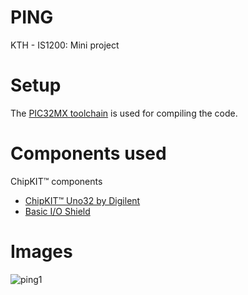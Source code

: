 # PING
KTH - IS1200: Mini project

# Setup
The [PIC32MX toolchain](https://github.com/is1200-example-projects/mcb32tools) is used for compiling the code.

# Components used
ChipKIT™ components
<br>
- [ChipKIT™ Uno32 by Digilent](http://chipkit.net/wpcproduct/chipkit-uno32/)
- [Basic I/O Shield](http://chipkit.net/wpcproduct/chipkit-basic-io-shield/)

# Images
![ping1](https://user-images.githubusercontent.com/62188976/77232707-040ca400-6ba3-11ea-9172-3131d918335f.jpg)
<br>

<br> 
    
    

